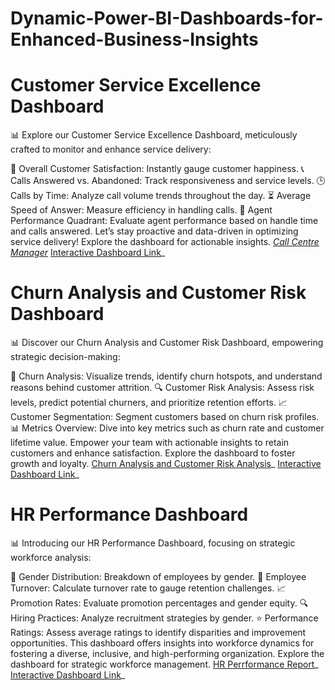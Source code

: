 # Dynamic-Power-BI-Dashboards-for-Enhanced-Business-Insights

# Customer Service Excellence Dashboard
📊 Explore our Customer Service Excellence Dashboard, meticulously crafted to monitor and enhance service delivery:

🌟 Overall Customer Satisfaction: Instantly gauge customer happiness.
📞 Calls Answered vs. Abandoned: Track responsiveness and service levels.
🕒 Calls by Time: Analyze call volume trends throughout the day.
⏳ Average Speed of Answer: Measure efficiency in handling calls.
🎯 Agent Performance Quadrant: Evaluate agent performance based on handle time and calls answered.
Let’s stay proactive and data-driven in optimizing service delivery! Explore the dashboard for actionable insights. _[Call Centre Manager](https://github.com/CGowsalya/Dynamic-Power-BI-Dashboards-for-Enhanced-Business-Insights/blob/main/Call%centre.pdf)_ [Interactive Dashboard Link](https://app.powerbi.com/view?r=eyJrIjoiYjE5YWZjZDItMjJhNi00ZGY4LTg1NWQtOWUzMDNkMzE4MTVlIiwidCI6ImM2ZTU0OWIzLTVmNDUtNDAzMi1hYWU5LWQ0MjQ0ZGM1YjJjNCJ9)_ 

# Churn Analysis and Customer Risk Dashboard
📊 Discover our Churn Analysis and Customer Risk Dashboard, empowering strategic decision-making:

🔄 Churn Analysis: Visualize trends, identify churn hotspots, and understand reasons behind customer attrition.
🔍 Customer Risk Analysis: Assess risk levels, predict potential churners, and prioritize retention efforts.
📈 Customer Segmentation: Segment customers based on churn risk profiles.
📊 Metrics Overview: Dive into key metrics such as churn rate and customer lifetime value.
Empower your team with actionable insights to retain customers and enhance satisfaction. Explore the dashboard to foster growth and loyalty. 
[Churn Analysis and Customer Risk Analysis](https://github.com/CGowsalya/Dynamic-Power-BI-Dashboards-for-Enhanced-Business-Insights/blob/main/Churn%analysis.pdf)_ [Interactive Dashboard Link](https://app.powerbi.com/view?r=eyJrIjoiZDQyNzAxMGItZTEyYS00ODNjLTg5N2ItZTc0YWY2OTU1NmJiIiwidCI6ImM2ZTU0OWIzLTVmNDUtNDAzMi1hYWU5LWQ0MjQ0ZGM1YjJjNCJ9)_  

# HR Performance Dashboard
📊 Introducing our HR Performance Dashboard, focusing on strategic workforce analysis:

👫 Gender Distribution: Breakdown of employees by gender.
🚪 Employee Turnover: Calculate turnover rate to gauge retention challenges.
📈 Promotion Rates: Evaluate promotion percentages and gender equity.
🔍 Hiring Practices: Analyze recruitment strategies by gender.
⭐ Performance Ratings: Assess average ratings to identify disparities and improvement opportunities.
This dashboard offers insights into workforce dynamics for fostering a diverse, inclusive, and high-performing organization. Explore the dashboard for strategic workforce management.
[HR Perrformance Report](https://github.com/CGowsalya/Dynamic-Power-BI-Dashboards-for-Enhanced-Business-Insights/blob/main/Diversity%and%Inclusion.pdf)_ [Interactive Dashboard Link](https://app.powerbi.com/view?r=eyJrIjoiZTBjMWMzZmYtODM0Ny00OGQwLWI4MmUtODliOGNhOTQ4ZmFlIiwidCI6ImM2ZTU0OWIzLTVmNDUtNDAzMi1hYWU5LWQ0MjQ0ZGM1YjJjNCJ9)_  



